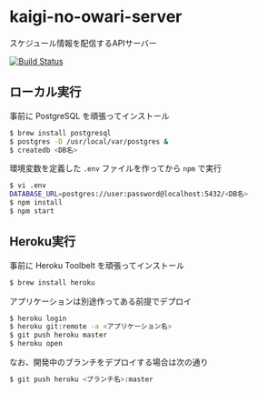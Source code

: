 # kaigi-no-owari-server
スケジュール情報を配信するAPIサーバー

[![Build Status](https://travis-ci.org/kaigi-no-owari/kaigi-no-owari-server.svg?branch=master)](https://travis-ci.org/kaigi-no-owari/kaigi-no-owari-server)

## ローカル実行

事前に PostgreSQL を頑張ってインストール

```sh
$ brew install postgresql
$ postgres -D /usr/local/var/postgres &
$ createdb <DB名>
```

環境変数を定義した `.env` ファイルを作ってから `npm` で実行

```sh
$ vi .env
DATABASE_URL=postgres://user:password@localhost:5432/<DB名>
$ npm install
$ npm start
```

## Heroku実行

事前に Heroku Toolbelt を頑張ってインストール

```sh
$ brew install heroku
```

アプリケーションは別途作ってある前提でデプロイ

```sh
$ heroku login
$ heroku git:remote -a <アプリケーション名>
$ git push heroku master
$ heroku open
```

なお、開発中のブランチをデプロイする場合は次の通り

```sh
$ git push heroku <ブランチ名>:master
```
